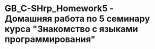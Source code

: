 # GB_C-SHrp_Homework5 - Домашняя работа по 5 семинару курса "Знакомство с языками программирования"
